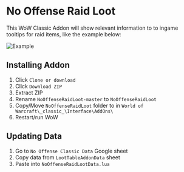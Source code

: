 # No Offense Raid Loot

This WoW Classic Addon will show relevant information to to ingame tooltips for raid items, like the example below:

![Example](https://cdn.discordapp.com/attachments/614517228146130974/677938383955296298/unknown.png)

## Installing Addon

1. Click `Clone or download`
1. Click `Download ZIP`
1. Extract ZIP
1. Rename `NoOffenseRaidLoot-master` to `NoOffenseRaidLoot`
1. Copy/Move `NoOffenseRaidLoot` folder to in `World of Warcraft\_classic_\Interface\AddOns\`
1. Restart/run WoW

## Updating Data

1. Go to `No Offense Classic Data` Google sheet
1. Copy data from `LootTableAddonData` sheet
1. Paste into `NoOffenseRaidLootData.lua`

